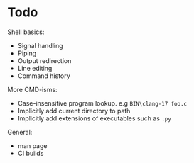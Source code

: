 Todo
====
Shell basics:
 - Signal handling
 - Piping
 - Output redirection
 - Line editing
 - Command history

More CMD-isms:
 - Case-insensitive program lookup. e.g `BIN\clang-17 foo.c`
 - Implicitly add current directory to path
 - Implicitly add extensions of executables such as `.py`

General:
 - man page
 - CI builds
